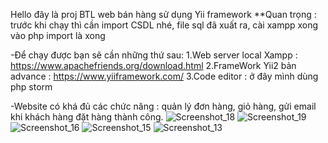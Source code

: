 Hello đây là proj BTL web bán hàng sử dụng Yii framework
**Quan trọng : trước khi chạy thì cần import CSDL nhé, file sql đã xuất ra, cài xampp xong vào php import là xong

-Để chạy được bạn sẽ cần những thứ sau:
1.Web server local Xampp : https://www.apachefriends.org/download.html
2.FrameWork Yii2 bản advance : https://www.yiiframework.com/
3.Code editor : ở đây mình dùng php storm

-Website có khá đủ các chức năng : quản lý đơn hàng, giỏ hàng, gửi email khi khách hàng đặt hàng thành công. 
![Screenshot_18](https://user-images.githubusercontent.com/42117477/222327658-19f9fab4-320e-4e0a-8479-5ee18b92926b.png)
![Screenshot_19](https://user-images.githubusercontent.com/42117477/222327668-d762f8e6-938e-4488-a84d-6197e74787bb.png)
![Screenshot_16](https://user-images.githubusercontent.com/42117477/222327793-d9fba607-25b8-4d66-b260-cb4cb7d57224.png)
![Screenshot_15](https://user-images.githubusercontent.com/42117477/222327981-9ecd5520-bbd0-4ebd-bda2-c32cb16bacaf.png)
![Screenshot_13](https://user-images.githubusercontent.com/42117477/222328107-438d73f4-6d89-4947-9d5d-f8faba537707.png)

